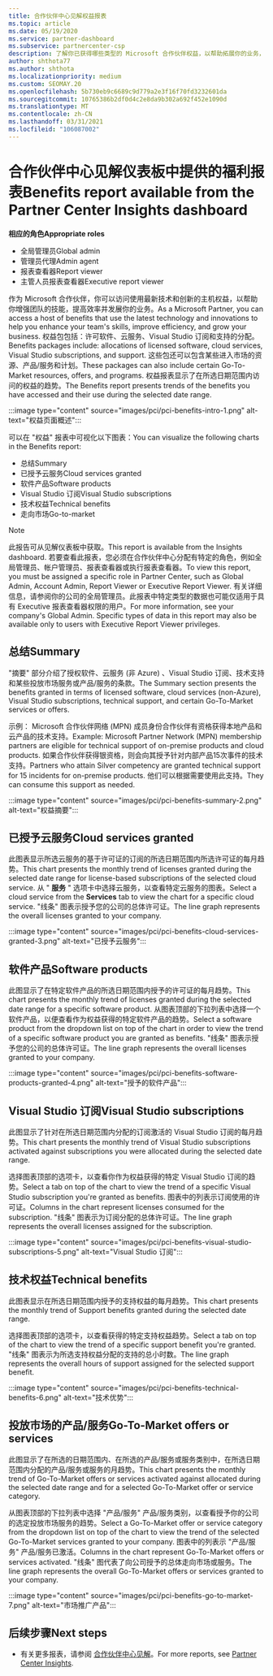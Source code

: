 ```yaml
---
title: 合作伙伴中心见解权益报表
ms.topic: article
ms.date: 05/19/2020
ms.service: partner-dashboard
ms.subservice: partnercenter-csp
description: 了解你已获得哪些类型的 Microsoft 合作伙伴权益，以帮助拓展你的业务，提高效率并增强团队的技能。
author: shthota77
ms.author: shthota
ms.localizationpriority: medium
ms.custom: SEOMAY.20
ms.openlocfilehash: 5b730eb9c6689c9d779a2e3f16f70fd3232601da
ms.sourcegitcommit: 10765386b2df0d4c2e8da9b302a692f452e1090d
ms.translationtype: MT
ms.contentlocale: zh-CN
ms.lasthandoff: 03/31/2021
ms.locfileid: "106087002"
---
```

# <a name="benefits-report-available-from-the-partner-center-insights-dashboard"></a><span data-ttu-id="9d1df-103">合作伙伴中心见解仪表板中提供的福利报表</span><span class="sxs-lookup"><span data-stu-id="9d1df-103">Benefits report available from the Partner Center Insights dashboard</span></span>

<span data-ttu-id="9d1df-104">**相应的角色**</span><span class="sxs-lookup"><span data-stu-id="9d1df-104">**Appropriate roles**</span></span>

- <span data-ttu-id="9d1df-105">全局管理员</span><span class="sxs-lookup"><span data-stu-id="9d1df-105">Global admin</span></span>
- <span data-ttu-id="9d1df-106">管理员代理</span><span class="sxs-lookup"><span data-stu-id="9d1df-106">Admin agent</span></span>
- <span data-ttu-id="9d1df-107">报表查看器</span><span class="sxs-lookup"><span data-stu-id="9d1df-107">Report viewer</span></span>
- <span data-ttu-id="9d1df-108">主管人员报表查看器</span><span class="sxs-lookup"><span data-stu-id="9d1df-108">Executive report viewer</span></span>

<span data-ttu-id="9d1df-109">作为 Microsoft 合作伙伴，你可以访问使用最新技术和创新的主机权益，以帮助你增强团队的技能，提高效率并发展你的业务。</span><span class="sxs-lookup"><span data-stu-id="9d1df-109">As a Microsoft Partner, you can access a host of benefits that use the latest technology and innovations to help you enhance your team's skills, improve efficiency, and grow your business.</span></span> <span data-ttu-id="9d1df-110">权益包包括：许可软件、云服务、Visual Studio 订阅和支持的分配。</span><span class="sxs-lookup"><span data-stu-id="9d1df-110">Benefits packages include: allocations of licensed software, cloud services, Visual Studio subscriptions, and support.</span></span> <span data-ttu-id="9d1df-111">这些包还可以包含某些进入市场的资源、产品/服务和计划。</span><span class="sxs-lookup"><span data-stu-id="9d1df-111">These packages can also include certain Go-To-Market resources, offers, and programs.</span></span> <span data-ttu-id="9d1df-112">权益报表显示了在所选日期范围内访问的权益的趋势。</span><span class="sxs-lookup"><span data-stu-id="9d1df-112">The Benefits report presents trends of the benefits you have accessed and their use during the selected date range.</span></span>

:::image type="content" source="images/pci/pci-benefits-intro-1.png" alt-text="权益页面概述":::

<span data-ttu-id="9d1df-114">可以在 "权益" 报表中可视化以下图表：</span><span class="sxs-lookup"><span data-stu-id="9d1df-114">You can visualize the following charts in the Benefits report:</span></span>

- <span data-ttu-id="9d1df-115">总结</span><span class="sxs-lookup"><span data-stu-id="9d1df-115">Summary</span></span>
- <span data-ttu-id="9d1df-116">已授予云服务</span><span class="sxs-lookup"><span data-stu-id="9d1df-116">Cloud services granted</span></span>
- <span data-ttu-id="9d1df-117">软件产品</span><span class="sxs-lookup"><span data-stu-id="9d1df-117">Software products</span></span>
- <span data-ttu-id="9d1df-118">Visual Studio 订阅</span><span class="sxs-lookup"><span data-stu-id="9d1df-118">Visual Studio subscriptions</span></span>
- <span data-ttu-id="9d1df-119">技术权益</span><span class="sxs-lookup"><span data-stu-id="9d1df-119">Technical benefits</span></span>
- <span data-ttu-id="9d1df-120">走向市场</span><span class="sxs-lookup"><span data-stu-id="9d1df-120">Go-to-market</span></span>

 > [!NOTE]
 > <span data-ttu-id="9d1df-121">此报告可从见解仪表板中获取。</span><span class="sxs-lookup"><span data-stu-id="9d1df-121">This report is available from the Insights dashboard.</span></span> <span data-ttu-id="9d1df-122">若要查看此报表，您必须在合作伙伴中心分配有特定的角色，例如全局管理员、帐户管理员、报表查看器或执行报表查看器。</span><span class="sxs-lookup"><span data-stu-id="9d1df-122">To view this report, you must be assigned a specific role in Partner Center, such as Global Admin, Account Admin, Report Viewer or Executive Report Viewer.</span></span> <span data-ttu-id="9d1df-123">有关详细信息，请参阅你的公司的全局管理员。此报表中特定类型的数据也可能仅适用于具有 Executive 报表查看器权限的用户。</span><span class="sxs-lookup"><span data-stu-id="9d1df-123">For more information, see your company's Global Admin. Specific types of data in this report may also be available only to users with Executive Report Viewer privileges.</span></span>

## <a name="summary"></a><span data-ttu-id="9d1df-124">总结</span><span class="sxs-lookup"><span data-stu-id="9d1df-124">Summary</span></span>

<span data-ttu-id="9d1df-125">"摘要" 部分介绍了授权软件、云服务 (非 Azure) 、Visual Studio 订阅、技术支持和某些投放市场服务或产品/服务的条款。</span><span class="sxs-lookup"><span data-stu-id="9d1df-125">The Summary section presents the benefits granted in terms of licensed software, cloud services (non-Azure), Visual Studio subscriptions, technical support, and certain Go-To-Market services or offers.</span></span>

<span data-ttu-id="9d1df-126">示例： Microsoft 合作伙伴网络 (MPN) 成员身份合作伙伴有资格获得本地产品和云产品的技术支持。</span><span class="sxs-lookup"><span data-stu-id="9d1df-126">Example: Microsoft Partner Network (MPN) membership partners are eligible for technical support of on-premise products and cloud products.</span></span> <span data-ttu-id="9d1df-127">如果合作伙伴获得银资格，则会向其授予针对内部产品15次事件的技术支持。</span><span class="sxs-lookup"><span data-stu-id="9d1df-127">Partners who attain Silver competency are granted technical support for 15 incidents for on-premise products.</span></span> <span data-ttu-id="9d1df-128">他们可以根据需要使用此支持。</span><span class="sxs-lookup"><span data-stu-id="9d1df-128">They can consume this support as needed.</span></span> 

:::image type="content" source="images/pci/pci-benefits-summary-2.png" alt-text="权益摘要":::

## <a name="cloud-services-granted"></a><span data-ttu-id="9d1df-130">已授予云服务</span><span class="sxs-lookup"><span data-stu-id="9d1df-130">Cloud services granted</span></span>

<span data-ttu-id="9d1df-131">此图表显示所选云服务的基于许可证的订阅的所选日期范围内所选许可证的每月趋势。</span><span class="sxs-lookup"><span data-stu-id="9d1df-131">This chart presents the monthly trend of licenses granted during the selected date range for license-based subscriptions of the selected cloud service.</span></span>
<span data-ttu-id="9d1df-132">从 " **服务** " 选项卡中选择云服务，以查看特定云服务的图表。</span><span class="sxs-lookup"><span data-stu-id="9d1df-132">Select a cloud service from the **Services** tab to view the chart for a specific cloud service.</span></span> <span data-ttu-id="9d1df-133">"线条" 图表示授予您的公司的总体许可证。</span><span class="sxs-lookup"><span data-stu-id="9d1df-133">The line graph represents the overall licenses granted to your company.</span></span>

:::image type="content" source="images/pci/pci-benefits-cloud-services-granted-3.png" alt-text="已授予云服务":::

## <a name="software-products"></a><span data-ttu-id="9d1df-135">软件产品</span><span class="sxs-lookup"><span data-stu-id="9d1df-135">Software products</span></span>

<span data-ttu-id="9d1df-136">此图显示了在特定软件产品的所选日期范围内授予的许可证的每月趋势。</span><span class="sxs-lookup"><span data-stu-id="9d1df-136">This chart presents the monthly trend of licenses granted during the selected date range for a specific software product.</span></span> <span data-ttu-id="9d1df-137">从图表顶部的下拉列表中选择一个软件产品，以便查看作为权益获得的特定软件产品的趋势。</span><span class="sxs-lookup"><span data-stu-id="9d1df-137">Select a software product from the dropdown list on top of the chart in order to view the trend of a specific software product you are granted as benefits.</span></span> <span data-ttu-id="9d1df-138">"线条" 图表示授予您的公司的总体许可证。</span><span class="sxs-lookup"><span data-stu-id="9d1df-138">The line graph represents the overall licenses granted to your company.</span></span>

:::image type="content" source="images/pci/pci-benefits-software-products-granted-4.png" alt-text="授予的软件产品":::

## <a name="visual-studio-subscriptions"></a><span data-ttu-id="9d1df-140">Visual Studio 订阅</span><span class="sxs-lookup"><span data-stu-id="9d1df-140">Visual Studio subscriptions</span></span>

<span data-ttu-id="9d1df-141">此图显示了针对在所选日期范围内分配的订阅激活的 Visual Studio 订阅的每月趋势。</span><span class="sxs-lookup"><span data-stu-id="9d1df-141">This chart presents the monthly trend of Visual Studio subscriptions activated against subscriptions you were allocated during the selected date range.</span></span>

<span data-ttu-id="9d1df-142">选择图表顶部的选项卡，以查看你作为权益获得的特定 Visual Studio 订阅的趋势。</span><span class="sxs-lookup"><span data-stu-id="9d1df-142">Select a tab on top of the chart to view the trend of a specific Visual Studio subscription you're granted as benefits.</span></span> <span data-ttu-id="9d1df-143">图表中的列表示订阅使用的许可证。</span><span class="sxs-lookup"><span data-stu-id="9d1df-143">Columns in the chart represent licenses consumed for the subscription.</span></span> <span data-ttu-id="9d1df-144">"线条" 图表示为订阅分配的总体许可证。</span><span class="sxs-lookup"><span data-stu-id="9d1df-144">The line graph represents the overall licenses assigned for the subscription.</span></span>

:::image type="content" source="images/pci/pci-benefits-visual-studio-subscriptions-5.png" alt-text="Visual Studio 订阅":::

## <a name="technical-benefits"></a><span data-ttu-id="9d1df-146">技术权益</span><span class="sxs-lookup"><span data-stu-id="9d1df-146">Technical benefits</span></span>

<span data-ttu-id="9d1df-147">此图表显示在所选日期范围内授予的支持权益的每月趋势。</span><span class="sxs-lookup"><span data-stu-id="9d1df-147">This chart presents the monthly trend of Support benefits granted during the selected date range.</span></span>

<span data-ttu-id="9d1df-148">选择图表顶部的选项卡，以查看获得的特定支持权益趋势。</span><span class="sxs-lookup"><span data-stu-id="9d1df-148">Select a tab on top of the chart to view the trend of a specific support benefit you're granted.</span></span> <span data-ttu-id="9d1df-149">"线条" 图表示为所选支持权益分配的支持的总小时数。</span><span class="sxs-lookup"><span data-stu-id="9d1df-149">The line graph represents the overall hours of support assigned for the selected support benefit.</span></span>

:::image type="content" source="images/pci/pci-benefits-technical-benefits-6.png" alt-text="技术优势":::

## <a name="go-to-market-offers-or-services"></a><span data-ttu-id="9d1df-151">投放市场的产品/服务</span><span class="sxs-lookup"><span data-stu-id="9d1df-151">Go-To-Market offers or services</span></span>

<span data-ttu-id="9d1df-152">此图显示了在所选的日期范围内、在所选的产品/服务或服务类别中，在所选日期范围内分配的产品/服务或服务的月趋势。</span><span class="sxs-lookup"><span data-stu-id="9d1df-152">This chart presents the monthly trend of Go-To-Market offers or services activated against allocated during the selected date range and for a selected Go-To-Market offer or service category.</span></span>

<span data-ttu-id="9d1df-153">从图表顶部的下拉列表中选择 "产品/服务" 产品/服务类别，以查看授予你的公司的选定投放市场服务的趋势。</span><span class="sxs-lookup"><span data-stu-id="9d1df-153">Select a Go-To-Market offer or service category from the dropdown list on top of the chart to view the trend of the selected Go-To-Market services granted to your company.</span></span> <span data-ttu-id="9d1df-154">图表中的列表示 "产品/服务" 产品/服务已激活。</span><span class="sxs-lookup"><span data-stu-id="9d1df-154">Columns in the chart represent Go-To-Market offers or services activated.</span></span> <span data-ttu-id="9d1df-155">"线条" 图代表了向公司授予的总体走向市场或服务。</span><span class="sxs-lookup"><span data-stu-id="9d1df-155">The line graph represents the overall Go-To-Market offers or services granted to your company.</span></span>

:::image type="content" source="images/pci/pci-benefits-go-to-market-7.png" alt-text="市场推广产品":::

## <a name="next-steps"></a><span data-ttu-id="9d1df-157">后续步骤</span><span class="sxs-lookup"><span data-stu-id="9d1df-157">Next steps</span></span>

- <span data-ttu-id="9d1df-158">有关更多报表，请参阅 [合作伙伴中心见解](partner-center-insights.md)。</span><span class="sxs-lookup"><span data-stu-id="9d1df-158">For more reports, see [Partner Center Insights](partner-center-insights.md).</span></span>
